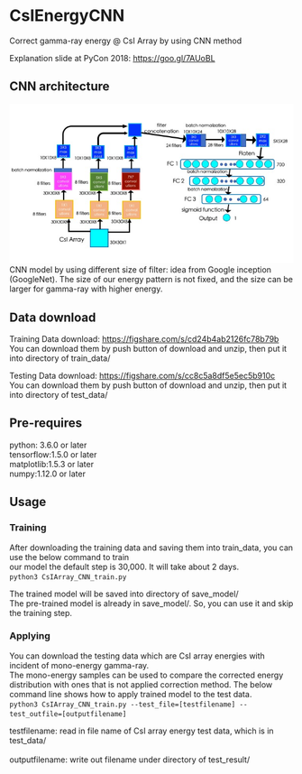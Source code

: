 # CsIEnergyCNN
Correct gamma-ray energy @ CsI Array by using CNN method 

Explanation slide at PyCon 2018: https://goo.gl/7AUoBL


## CNN architecture

![CNN model](https://github.com/kunxianhuang/CsIEnergyCNN/blob/master/plots/CNN_structure.jpg "CsI Array CNN model") \
CNN model by using different size of filter: idea from Google inception (GoogleNet). The size of our energy pattern is not fixed, and the size can be larger for gamma-ray with higher energy.  

## Data download

Training Data download: https://figshare.com/s/cd24b4ab2126fc78b79b \
You can download them by push button of download and unzip, then put it into directory of train_data/

Testing Data download: https://figshare.com/s/cc8c5a8df5e5ec5b910c \
You can download them by push button of download and unzip, then put it into directory of test_data/

## Pre-requires
python: 3.6.0 or later \
tensorflow:1.5.0 or later \
matplotlib:1.5.3 or later \
numpy:1.12.0 or later 


## Usage

### Training 
After downloading the training data and saving them into train_data, you can use the below command to train \
our model the default step is 30,000. It will take about 2 days. \
``python3 CsIArray_CNN_train.py ``

The trained model will be saved into directory of save_model/ \
The pre-trained model is already in save_model/. So, you can use it and skip the training step.

### Applying
You can download the testing data which are CsI array energies with incident of mono-energy gamma-ray. \
The mono-energy samples can be used to compare the corrected energy distribution with ones that is not applied correction method. The below command line shows how to apply trained model to the test data. \
``python3 CsIArray_CNN_train.py --test_file=[testfilename] --test_outfile=[outputfilename]``

testfilename: read in file name of CsI array energy test data, which is in test_data/ \
\
outputfilename:  write out filename under directory of test_result/ 

